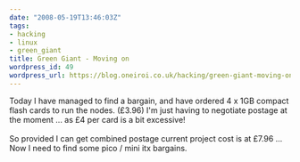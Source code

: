 ```yaml
---
date: "2008-05-19T13:46:03Z"
tags:
- hacking
- linux
- green_giant
title: Green Giant - Moving on
wordpress_id: 49
wordpress_url: https://blog.oneiroi.co.uk/hacking/green-giant-moving-on
---
```

Today I have managed to find a bargain, and have ordered 4 x 1GB compact flash cards to run the nodes. (£3.96) I'm just having to negotiate postage at the moment ... as £4 per card is a bit excessive!<br /><br />So provided I can get combined postage current project cost is at £7.96 ... Now I need to find some pico / mini itx bargains.<br /><br />
